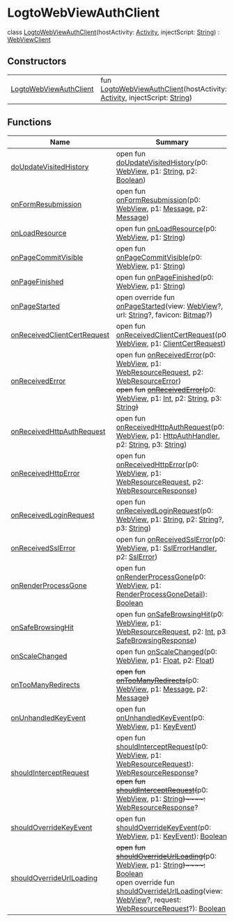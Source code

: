 # LogtoWebViewAuthClient


class [LogtoWebViewAuthClient](index.md)(hostActivity: [Activity](https://developer.android.com/reference/kotlin/android/app/Activity.html), injectScript: [String](https://kotlinlang.org/api/latest/jvm/stdlib/kotlin/-string/index.html)) : [WebViewClient](https://developer.android.com/reference/kotlin/android/webkit/WebViewClient.html)

## Constructors

| | |
|---|---|
| [LogtoWebViewAuthClient](-logto-web-view-auth-client-constructor) | fun [LogtoWebViewAuthClient](-logto-web-view-auth-client-constructor)(hostActivity: [Activity](https://developer.android.com/reference/kotlin/android/app/Activity.html), injectScript: [String](https://kotlinlang.org/api/latest/jvm/stdlib/kotlin/-string/index.html)) |

## Functions

| Name | Summary |
|---|---|
| [doUpdateVisitedHistory](index.md#-803139611%2FFunctions%2F1239322798) | open fun [doUpdateVisitedHistory](index.md#-803139611%2FFunctions%2F1239322798)(p0: [WebView](https://developer.android.com/reference/kotlin/android/webkit/WebView.html), p1: [String](https://kotlinlang.org/api/latest/jvm/stdlib/kotlin/-string/index.html), p2: [Boolean](https://kotlinlang.org/api/latest/jvm/stdlib/kotlin/-boolean/index.html)) |
| [onFormResubmission](index.md#-613795914%2FFunctions%2F1239322798) | open fun [onFormResubmission](index.md#-613795914%2FFunctions%2F1239322798)(p0: [WebView](https://developer.android.com/reference/kotlin/android/webkit/WebView.html), p1: [Message](https://developer.android.com/reference/kotlin/android/os/Message.html), p2: [Message](https://developer.android.com/reference/kotlin/android/os/Message.html)) |
| [onLoadResource](index.md#-1623018838%2FFunctions%2F1239322798) | open fun [onLoadResource](index.md#-1623018838%2FFunctions%2F1239322798)(p0: [WebView](https://developer.android.com/reference/kotlin/android/webkit/WebView.html), p1: [String](https://kotlinlang.org/api/latest/jvm/stdlib/kotlin/-string/index.html)) |
| [onPageCommitVisible](index.md#-1143994814%2FFunctions%2F1239322798) | open fun [onPageCommitVisible](index.md#-1143994814%2FFunctions%2F1239322798)(p0: [WebView](https://developer.android.com/reference/kotlin/android/webkit/WebView.html), p1: [String](https://kotlinlang.org/api/latest/jvm/stdlib/kotlin/-string/index.html)) |
| [onPageFinished](index.md#1222319293%2FFunctions%2F1239322798) | open fun [onPageFinished](index.md#1222319293%2FFunctions%2F1239322798)(p0: [WebView](https://developer.android.com/reference/kotlin/android/webkit/WebView.html), p1: [String](https://kotlinlang.org/api/latest/jvm/stdlib/kotlin/-string/index.html)) |
| [onPageStarted](on-page-started.md) | open override fun [onPageStarted](on-page-started.md)(view: [WebView](https://developer.android.com/reference/kotlin/android/webkit/WebView.html)?, url: [String](https://kotlinlang.org/api/latest/jvm/stdlib/kotlin/-string/index.html)?, favicon: [Bitmap](https://developer.android.com/reference/kotlin/android/graphics/Bitmap.html)?) |
| [onReceivedClientCertRequest](index.md#1854066498%2FFunctions%2F1239322798) | open fun [onReceivedClientCertRequest](index.md#1854066498%2FFunctions%2F1239322798)(p0: [WebView](https://developer.android.com/reference/kotlin/android/webkit/WebView.html), p1: [ClientCertRequest](https://developer.android.com/reference/kotlin/android/webkit/ClientCertRequest.html)) |
| [onReceivedError](index.md#-1297440773%2FFunctions%2F1239322798) | open fun [onReceivedError](index.md#-1297440773%2FFunctions%2F1239322798)(p0: [WebView](https://developer.android.com/reference/kotlin/android/webkit/WebView.html), p1: [WebResourceRequest](https://developer.android.com/reference/kotlin/android/webkit/WebResourceRequest.html), p2: [WebResourceError](https://developer.android.com/reference/kotlin/android/webkit/WebResourceError.html))<br/>~~open~~ ~~fun~~ [~~onReceivedError~~](index.md#1106625445%2FFunctions%2F1239322798)~~(~~p0: [WebView](https://developer.android.com/reference/kotlin/android/webkit/WebView.html), p1: [Int](https://kotlinlang.org/api/latest/jvm/stdlib/kotlin/-int/index.html), p2: [String](https://kotlinlang.org/api/latest/jvm/stdlib/kotlin/-string/index.html), p3: [String](https://kotlinlang.org/api/latest/jvm/stdlib/kotlin/-string/index.html)~~)~~ |
| [onReceivedHttpAuthRequest](index.md#1830378897%2FFunctions%2F1239322798) | open fun [onReceivedHttpAuthRequest](index.md#1830378897%2FFunctions%2F1239322798)(p0: [WebView](https://developer.android.com/reference/kotlin/android/webkit/WebView.html), p1: [HttpAuthHandler](https://developer.android.com/reference/kotlin/android/webkit/HttpAuthHandler.html), p2: [String](https://kotlinlang.org/api/latest/jvm/stdlib/kotlin/-string/index.html), p3: [String](https://kotlinlang.org/api/latest/jvm/stdlib/kotlin/-string/index.html)) |
| [onReceivedHttpError](index.md#-1163853994%2FFunctions%2F1239322798) | open fun [onReceivedHttpError](index.md#-1163853994%2FFunctions%2F1239322798)(p0: [WebView](https://developer.android.com/reference/kotlin/android/webkit/WebView.html), p1: [WebResourceRequest](https://developer.android.com/reference/kotlin/android/webkit/WebResourceRequest.html), p2: [WebResourceResponse](https://developer.android.com/reference/kotlin/android/webkit/WebResourceResponse.html)) |
| [onReceivedLoginRequest](index.md#-940909780%2FFunctions%2F1239322798) | open fun [onReceivedLoginRequest](index.md#-940909780%2FFunctions%2F1239322798)(p0: [WebView](https://developer.android.com/reference/kotlin/android/webkit/WebView.html), p1: [String](https://kotlinlang.org/api/latest/jvm/stdlib/kotlin/-string/index.html), p2: [String](https://kotlinlang.org/api/latest/jvm/stdlib/kotlin/-string/index.html)?, p3: [String](https://kotlinlang.org/api/latest/jvm/stdlib/kotlin/-string/index.html)) |
| [onReceivedSslError](index.md#2121006195%2FFunctions%2F1239322798) | open fun [onReceivedSslError](index.md#2121006195%2FFunctions%2F1239322798)(p0: [WebView](https://developer.android.com/reference/kotlin/android/webkit/WebView.html), p1: [SslErrorHandler](https://developer.android.com/reference/kotlin/android/webkit/SslErrorHandler.html), p2: [SslError](https://developer.android.com/reference/kotlin/android/net/http/SslError.html)) |
| [onRenderProcessGone](index.md#1426268434%2FFunctions%2F1239322798) | open fun [onRenderProcessGone](index.md#1426268434%2FFunctions%2F1239322798)(p0: [WebView](https://developer.android.com/reference/kotlin/android/webkit/WebView.html), p1: [RenderProcessGoneDetail](https://developer.android.com/reference/kotlin/android/webkit/RenderProcessGoneDetail.html)): [Boolean](https://kotlinlang.org/api/latest/jvm/stdlib/kotlin/-boolean/index.html) |
| [onSafeBrowsingHit](index.md#1743945835%2FFunctions%2F1239322798) | open fun [onSafeBrowsingHit](index.md#1743945835%2FFunctions%2F1239322798)(p0: [WebView](https://developer.android.com/reference/kotlin/android/webkit/WebView.html), p1: [WebResourceRequest](https://developer.android.com/reference/kotlin/android/webkit/WebResourceRequest.html), p2: [Int](https://kotlinlang.org/api/latest/jvm/stdlib/kotlin/-int/index.html), p3: [SafeBrowsingResponse](https://developer.android.com/reference/kotlin/android/webkit/SafeBrowsingResponse.html)) |
| [onScaleChanged](index.md#1451810319%2FFunctions%2F1239322798) | open fun [onScaleChanged](index.md#1451810319%2FFunctions%2F1239322798)(p0: [WebView](https://developer.android.com/reference/kotlin/android/webkit/WebView.html), p1: [Float](https://kotlinlang.org/api/latest/jvm/stdlib/kotlin/-float/index.html), p2: [Float](https://kotlinlang.org/api/latest/jvm/stdlib/kotlin/-float/index.html)) |
| [onTooManyRedirects](index.md#-1416939659%2FFunctions%2F1239322798) | ~~open~~ ~~fun~~ [~~onTooManyRedirects~~](index.md#-1416939659%2FFunctions%2F1239322798)~~(~~p0: [WebView](https://developer.android.com/reference/kotlin/android/webkit/WebView.html), p1: [Message](https://developer.android.com/reference/kotlin/android/os/Message.html), p2: [Message](https://developer.android.com/reference/kotlin/android/os/Message.html)~~)~~ |
| [onUnhandledKeyEvent](index.md#-127956311%2FFunctions%2F1239322798) | open fun [onUnhandledKeyEvent](index.md#-127956311%2FFunctions%2F1239322798)(p0: [WebView](https://developer.android.com/reference/kotlin/android/webkit/WebView.html), p1: [KeyEvent](https://developer.android.com/reference/kotlin/android/view/KeyEvent.html)) |
| [shouldInterceptRequest](index.md#856453857%2FFunctions%2F1239322798) | open fun [shouldInterceptRequest](index.md#856453857%2FFunctions%2F1239322798)(p0: [WebView](https://developer.android.com/reference/kotlin/android/webkit/WebView.html), p1: [WebResourceRequest](https://developer.android.com/reference/kotlin/android/webkit/WebResourceRequest.html)): [WebResourceResponse](https://developer.android.com/reference/kotlin/android/webkit/WebResourceResponse.html)?<br/>~~open~~ ~~fun~~ [~~shouldInterceptRequest~~](index.md#598375965%2FFunctions%2F1239322798)~~(~~p0: [WebView](https://developer.android.com/reference/kotlin/android/webkit/WebView.html), p1: [String](https://kotlinlang.org/api/latest/jvm/stdlib/kotlin/-string/index.html)~~)~~~~:~~ [WebResourceResponse](https://developer.android.com/reference/kotlin/android/webkit/WebResourceResponse.html)? |
| [shouldOverrideKeyEvent](index.md#1841628860%2FFunctions%2F1239322798) | open fun [shouldOverrideKeyEvent](index.md#1841628860%2FFunctions%2F1239322798)(p0: [WebView](https://developer.android.com/reference/kotlin/android/webkit/WebView.html), p1: [KeyEvent](https://developer.android.com/reference/kotlin/android/view/KeyEvent.html)): [Boolean](https://kotlinlang.org/api/latest/jvm/stdlib/kotlin/-boolean/index.html) |
| [shouldOverrideUrlLoading](index.md#-1319219631%2FFunctions%2F1239322798) | ~~open~~ ~~fun~~ [~~shouldOverrideUrlLoading~~](index.md#-1319219631%2FFunctions%2F1239322798)~~(~~p0: [WebView](https://developer.android.com/reference/kotlin/android/webkit/WebView.html), p1: [String](https://kotlinlang.org/api/latest/jvm/stdlib/kotlin/-string/index.html)~~)~~~~:~~ [Boolean](https://kotlinlang.org/api/latest/jvm/stdlib/kotlin/-boolean/index.html)<br/>open override fun [shouldOverrideUrlLoading](should-override-url-loading.md)(view: [WebView](https://developer.android.com/reference/kotlin/android/webkit/WebView.html)?, request: [WebResourceRequest](https://developer.android.com/reference/kotlin/android/webkit/WebResourceRequest.html)?): [Boolean](https://kotlinlang.org/api/latest/jvm/stdlib/kotlin/-boolean/index.html) |
